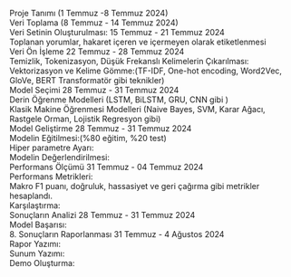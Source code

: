 Proje Tanımı (1 Temmuz -8 Temmuz 2024) <br>
Veri Toplama (8 Temmuz - 14 Temmuz 2024)<br>
Veri Setinin Oluşturulması: 15 Temmuz - 21 Temmuz 2024<br>
Toplanan yorumlar, hakaret içeren ve içermeyen olarak etiketlenmesi<br>
Veri Ön İşleme 22 Temmuz - 28 Temmuz 2024<br>
Temizlik, Tokenizasyon, Düşük Frekanslı Kelimelerin Çıkarılması:<br>
Vektorizasyon ve Kelime Gömme:(TF-IDF, One-hot encoding, Word2Vec, GloVe, BERT Transformatör gibi teknikler)<br>
Model Seçimi 28 Temmuz - 31 Temmuz 2024<br>
Derin Öğrenme Modelleri (LSTM, BiLSTM, GRU, CNN gibi )<br>
Klasik Makine Öğrenmesi Modelleri (Naive Bayes, SVM, Karar Ağacı, Rastgele Orman, Lojistik Regresyon gibi) <br>
Model Geliştirme 28 Temmuz - 31 Temmuz 2024<br>
Modelin Eğitilmesi:(%80 eğitim, %20 test)<br>
Hiper parametre Ayarı:<br>
Modelin Değerlendirilmesi:<br>
Performans Ölçümü 31 Temmuz - 04 Temmuz 2024<br>
Performans Metrikleri:<br>
Makro F1 puanı, doğruluk, hassasiyet ve geri çağırma gibi metrikler hesaplandı.<br>
Karşılaştırma:<br>
Sonuçların Analizi 28 Temmuz - 31 Temmuz 2024<br>
Model Başarısı:<br>
8. Sonuçların Raporlanması 31 Temmuz - 4 Ağustos 2024<br>
Rapor Yazımı:<br>
Sunum Yazımı:<br>
Demo Oluşturma:<br>
